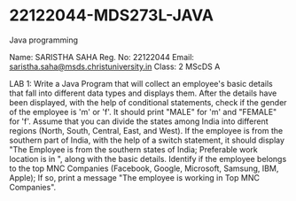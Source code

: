 # 22122044-MDS273L-JAVA
Java programming

Name: SARISTHA SAHA
Reg. No: 22122044
Email: saristha.saha@msds.christuniversity.in
Class: 2 MScDS A

LAB 1:
Write a Java Program that will collect an employee's basic details that fall into different data types and displays them.
After the details have been displayed, with the help of conditional statements, check if the gender of the employee is 'm' or 'f'.
It should print "MALE" for 'm' and "FEMALE" for 'f'.
Assume that you can divide the states among India into different regions (North, South, Central, East, and West).
If the employee is from the southern part of India, with the help of a switch statement, it should display "The Employee is from the southern states of India;
Preferable work location is in <state>", along with the basic details.
Identify if the employee belongs to the top MNC Companies (Facebook, Google, Microsoft, Samsung, IBM, Apple);
If so, print a message "The employee is working in Top MNC Companies".
